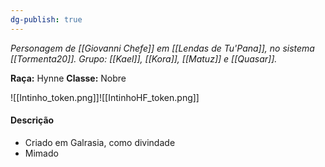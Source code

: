 ```yaml
---
dg-publish: true
---
```

*Personagem de [[Giovanni Chefe]] em [[Lendas de Tu'Pana]], no sistema [[Tormenta20]].*
*Grupo: [[Kael]], [[Kora]], [[Matuz]] e [[Quasar]].*

**Raça:** Hynne
**Classe:** Nobre

![[Intinho_token.png]]![[IntinhoHF_token.png]]

#### Descrição
- Criado em Galrasia, como divindade
- Mimado